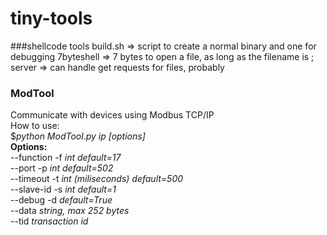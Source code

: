 # tiny-tools
###shellcode tools
build.sh => script to create a normal binary and one for debugging
7byteshell => 7 bytes to open a file, as long as the filename is ;
server => can handle get requests for files, probably

### ModTool
Communicate with devices using Modbus TCP/IP  
How to use:  
    $*python ModTool.py ip [options]*  
  **Options:**  
    --function  -f  *int  default=17*  
    --port      -p  *int  default=502*  
    --timeout   -t  *int (miliseconds)  default=500*  
    --slave-id  -s  *int  default=1*  
    --debug     -d  *default=True*  
    --data          *string, max 252 bytes*    
    --tid           *transaction id*    
